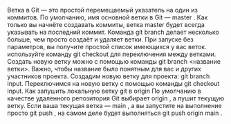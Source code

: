 Ветка в Git — это простой перемещаемый указатель на один из коммитов.
По умолчанию, имя основной ветки в Git — master . 
Как только вы начнёте создавать коммиты, ветка master будет всегда указывать на последний коммит.
Команда git branch делает несколько больше, чем просто создаёт и удаляет ветки. При запуске без параметров,
вы получите простой список имеющихся у вас веток.
используйте команду git checkout для переключения между ветками.
Создать новую ветку можно с помощью команды git branch <название ветки>. 
Важно, чтобы название было понятным для вас и других участников проекта. 
Создадим новую ветку для проекта: git branch input.
Переключимся на новую ветку с помощью команды git checkout input.
Как запушить локальную ветку git в origin
По умолчанию в качестве удаленного репозитория Git выбирает origin , а пушит текущую ветку.
Если ваша текущая ветка — main , а вы запустите на выполнение просто git push ,
 на самом деле будет выполняться git push origin main .